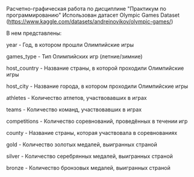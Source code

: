 Расчетно-графическая работа по дисциплине "Практикум по программированию"
Использован датасет Olympic Games Dataset (https://www.kaggle.com/datasets/andreinovikov/olympic-games/)

В нем представлены:

year - Год, в котором прошли Олимпийские игры

games_type - Тип Олимпийских игр (летние/зимние)

host_country - Название страны, в которой проходили Олимпийские игры

host_city - Название города, в котором проходили Олимпийские игры

athletes - Количество атлетов, участвовавших в играх

teams - Количество команд, участвовавших в играх

competitions - Количество соревнований, проведённых в течении игр

county - Название страны, которая участвовала в соревнованиях

gold - Количество золотых медалей, выигранных страной 

silver - Количество серебрянных медалей, выигранных страной

bronze - Количество бронзовых медалей, выигранных страной
